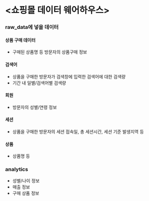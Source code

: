 # <쇼핑몰 데이터 웨어하우스>

### raw_data에 넣을 데이터
#### 상품 구매 데이터
- 구매된 상품명 등 방문자의 상품구매 정보
#### 검색어 
- 상품을 구매한 방문자가 검색창에 입력한 검색어에 대한 검색량
- 기간 내 일별/검색어별 검색량
#### 회원 
- 방문자의 성별/연령 정보
#### 세션 
- 상품을 구매한 방문자의 세션 접속일, 총 세션시간, 세션 기준 발생지역 등
#### 상품 
- 상품명 등
### analytics
- 성별/나이 정보
- 매출 정보
- 구매 상품 정보
